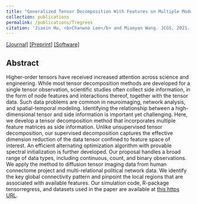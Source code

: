```yaml
---
title: "Generalized Tensor Decomposition With Features on Multiple Modes"
collection: publications
permalink: /publications/Tregress
citation: 'Jiaxin Hu, <b>Chanwoo Lee</b> and Miaoyan Wang. JCGS, 2021.'
---
```


[[Journal]](https://www.tandfonline.com/doi/full/10.1080/10618600.2021.1978471) [[Preprint]](https://arxiv.org/pdf/1910.09499v2.pdf) [[Software]](https://cran.r-project.org/web/packages/tensorregress/index.html)

## Abstract
Higher-order tensors have received increased attention across science and engineering. While most tensor decomposition methods are developed for a single tensor observation, scientific studies often collect side information, in the form of node features and interactions thereof, together with the tensor data. Such data problems are common in neuroimaging, network analysis, and spatial-temporal modeling. Identifying the relationship between a high-dimensional tensor and side information is important yet challenging. Here, we develop a tensor decomposition method that incorporates multiple feature matrices as side information. Unlike unsupervised tensor decomposition, our supervised decomposition captures the effective dimension reduction of the data tensor confined to feature space of interest. An efficient alternating optimization algorithm with provable spectral initialization is further developed. Our proposal handles a broad range of data types, including continuous, count, and binary observations. We apply the method to diffusion tensor imaging data from human connectome project and multi-relational political network data. We identify the key global connectivity pattern and pinpoint the local regions that are associated with available features. Our simulation code, R-package tensorregress, and datasets used in the paper are available at [this https URL](https://cran.r-project.org/web/packages/tensorregress/index.html).

